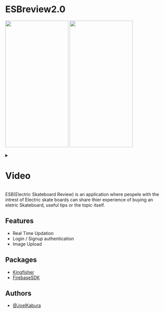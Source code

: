 # ESBreview2.0

<img src="https://user-images.githubusercontent.com/46387248/188726337-cef35845-d814-4a54-bffb-0320b056c3d0.png" width="200" height="400" />  <img src="https://user-images.githubusercontent.com/46387248/188779402-f9cc5a88-1d23-4b45-9147-de4accc05b31.png" width="200" height="400" /> 


<details>
<summary>
  
# Video
</summary>
<video src="https://user-images.githubusercontent.com/46387248/188733148-bebf493f-a269-4592-aedd-76ca2abbe70b.mp4"></video>
</details>




ESB(Electric Skateboard Review) is an application where peopele with the intrest of Electric skate boards can share thier experience of buying an eletric Skateboard, useful tips or the topic itself.

## Features

- Real Time Updation
- Login / Signup authentication
- Image Upload


## Packages 
-  [Kingfisher](https://github.com/joelkab)
- [FirebaseSDK](https://github.com/firebase/firebase-ios-sdk)



## Authors

- [@JoelKabura](https://github.com/joelkab)
